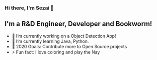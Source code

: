 ### Hi there, I'm Sezai 👋

## I'm a R&D Engineer, Developer and Bookworm!

- 🔭 I’m currently working on a Object Detection App!
- 🌱 I’m currently learning Java, Python.
- 🥅 2020 Goals: Contribute more to Open Source projects
- ⚡ Fun fact: I love coloring and play the Nay

<br />


